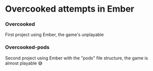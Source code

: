 # Overcooked attempts in Ember

### Overcooked
First project using Ember, the game's unplayable

### Overcooked-pods
Second project using Ember with the "pods" file structure, the game is almost playable 😅
